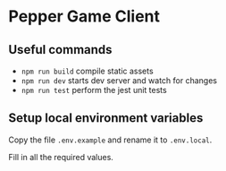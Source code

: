 # Pepper Game Client

## Useful commands

* `npm run build`   compile static assets
* `npm run dev`     starts dev server and watch for changes
* `npm run test`    perform the jest unit tests

## Setup local environment variables

Copy the file `.env.example` and rename it to `.env.local`.

Fill in all the required values.